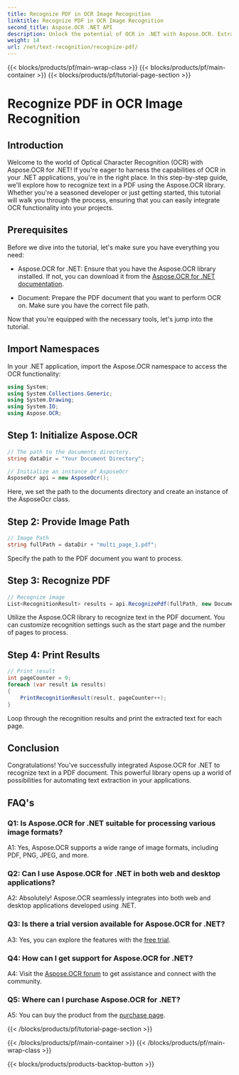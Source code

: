 ```yaml
---
title: Recognize PDF in OCR Image Recognition
linktitle: Recognize PDF in OCR Image Recognition
second_title: Aspose.OCR .NET API
description: Unlock the potential of OCR in .NET with Aspose.OCR. Extract text from PDFs effortlessly. Download now for a seamless integration experience.
weight: 14
url: /net/text-recognition/recognize-pdf/
---
```


{{< blocks/products/pf/main-wrap-class >}}
{{< blocks/products/pf/main-container >}}
{{< blocks/products/pf/tutorial-page-section >}}

# Recognize PDF in OCR Image Recognition

## Introduction

Welcome to the world of Optical Character Recognition (OCR) with Aspose.OCR for .NET! If you're eager to harness the capabilities of OCR in your .NET applications, you're in the right place. In this step-by-step guide, we'll explore how to recognize text in a PDF using the Aspose.OCR library. Whether you're a seasoned developer or just getting started, this tutorial will walk you through the process, ensuring that you can easily integrate OCR functionality into your projects.

## Prerequisites

Before we dive into the tutorial, let's make sure you have everything you need:

- Aspose.OCR for .NET: Ensure that you have the Aspose.OCR library installed. If not, you can download it from the [Aspose.OCR for .NET documentation](https://reference.aspose.com/ocr/net/).

- Document: Prepare the PDF document that you want to perform OCR on. Make sure you have the correct file path.

Now that you're equipped with the necessary tools, let's jump into the tutorial.

## Import Namespaces

In your .NET application, import the Aspose.OCR namespace to access the OCR functionality:

```csharp
using System;
using System.Collections.Generic;
using System.Drawing;
using System.IO;
using Aspose.OCR;
```

## Step 1: Initialize Aspose.OCR

```csharp
// The path to the documents directory.
string dataDir = "Your Document Directory";

// Initialize an instance of AsposeOcr
AsposeOcr api = new AsposeOcr();
```

Here, we set the path to the documents directory and create an instance of the AsposeOcr class.

## Step 2: Provide Image Path

```csharp
// Image Path
string fullPath = dataDir + "multi_page_1.pdf";
```

Specify the path to the PDF document you want to process.

## Step 3: Recognize PDF

```csharp
// Recognize image
List<RecognitionResult> results = api.RecognizePdf(fullPath, new DocumentRecognitionSettings { StartPage = 2, PagesNumber = 2 });
```

Utilize the Aspose.OCR library to recognize text in the PDF document. You can customize recognition settings such as the start page and the number of pages to process.

## Step 4: Print Results

```csharp
// Print result
int pageCounter = 0;
foreach (var result in results)
{
    PrintRecognitionResult(result, pageCounter++);
}
```

Loop through the recognition results and print the extracted text for each page.

## Conclusion

Congratulations! You've successfully integrated Aspose.OCR for .NET to recognize text in a PDF document. This powerful library opens up a world of possibilities for automating text extraction in your applications.

## FAQ's

### Q1: Is Aspose.OCR for .NET suitable for processing various image formats?

A1: Yes, Aspose.OCR supports a wide range of image formats, including PDF, PNG, JPEG, and more.

### Q2: Can I use Aspose.OCR for .NET in both web and desktop applications?

A2: Absolutely! Aspose.OCR seamlessly integrates into both web and desktop applications developed using .NET.

### Q3: Is there a trial version available for Aspose.OCR for .NET?

A3: Yes, you can explore the features with the [free trial](https://releases.aspose.com/).

### Q4: How can I get support for Aspose.OCR for .NET?

A4: Visit the [Aspose.OCR forum](https://forum.aspose.com/c/ocr/16) to get assistance and connect with the community.

### Q5: Where can I purchase Aspose.OCR for .NET?

A5: You can buy the product from the [purchase page](https://purchase.aspose.com/buy).

{{< /blocks/products/pf/tutorial-page-section >}}

{{< /blocks/products/pf/main-container >}}
{{< /blocks/products/pf/main-wrap-class >}}

{{< blocks/products/products-backtop-button >}}
